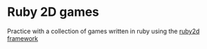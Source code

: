 # Ruby 2D games

Practice with a collection of games written in ruby using the [ruby2d framework](https://www.ruby2d.com/)

